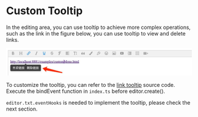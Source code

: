 # Custom Tooltip

In the editing area, you can use tooltip to achieve more complex operations, such as the link in the figure below, you can use tooltip to view and delete links.

![tooltip.png](../../images/tooltip.png)

To customize the tooltip, you can refer to the [link tooltip](https://github.com/wangeditor-team/wangEditor/tree/master/src/menus/link/bind-event) source code. Execute the bindEvent function in `index.ts` before editor.create().

`editor.txt.eventHooks` is needed to implement the tooltip, please check the next section.